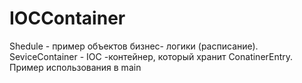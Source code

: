 # IOCContainer

Shedule - пример объектов бизнес- логики (расписание). 
SeviceContainer - IOC -контейнер, который хранит ConatinerEntry. Пример использования в main
